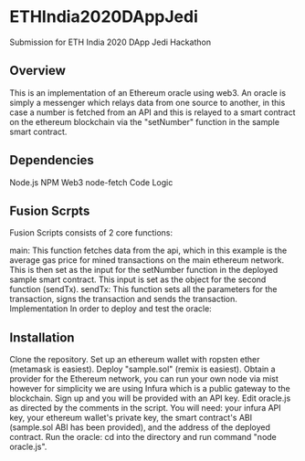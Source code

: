 # ETHIndia2020DAppJedi
Submission for ETH India 2020 DApp Jedi Hackathon

## Overview

This is an implementation of an Ethereum oracle using web3. An oracle is simply a messenger which relays data from one source to another, in this case a number is fetched from an API and this is relayed to a smart contract on the ethereum blockchain via the "setNumber" function in the sample smart contract.

## Dependencies
Node.js
NPM
Web3
node-fetch
Code Logic

## Fusion Scrpts

Fusion Scripts consists of 2 core functions:

main: This function fetches data from the api, which in this example is the average gas price for mined transactions on the main ethereum network. This is then set as the input for the setNumber function in the deployed sample smart contract. This input is set as the object for the second function (sendTx).
sendTx: This function sets all the parameters for the transaction, signs the transaction and sends the transaction.
Implementation
In order to deploy and test the oracle:

## Installation

Clone the repository.
Set up an ethereum wallet with ropsten ether (metamask is easiest).
Deploy "sample.sol" (remix is easiest).
Obtain a provider for the Ethereum network, you can run your own node via mist however for simplicity we are using Infura which is a public gateway to the blockchain. Sign up and you will be provided with an API key.
Edit oracle.js as directed by the comments in the script. You will need: your infura API key, your ethereum wallet's private key, the smart contract's ABI (sample.sol ABI has been provided), and the address of the deployed contract.
Run the oracle: cd into the directory and run command "node oracle.js".

